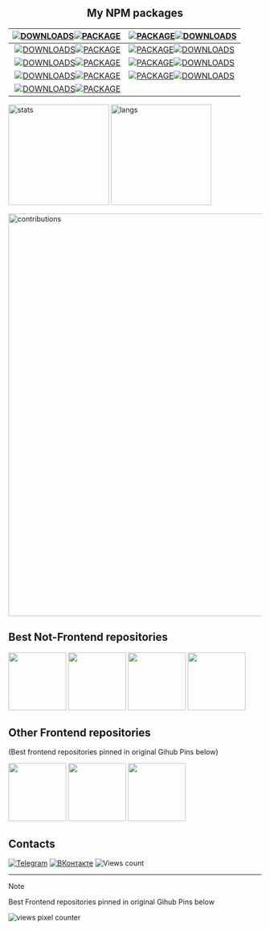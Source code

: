 <!-- Green theme color: #97ca00  -->
<!-- Orange theme color: #ffba00 ("selective yellow")  -->

<div align="center"> 

  ## My NPM packages
|                   [![DOWNLOADS](https://img.shields.io/npm/d18m/%40sergtyapkin%2Fmodels-validator?style=for-the-badge&logo=data%3Aimage%2Fsvg%2Bxml%3Bbase64%2CPHN2ZyB4bWxucz0iaHR0cDovL3d3dy53My5vcmcvMjAwMC9zdmciIGhlaWdodD0iMjRweCIgdmlld0JveD0iMCAtOTYwIDk2MCA5NjAiIHdpZHRoPSIyNHB4IiBmaWxsPSIjRkZGRkZGIj48cGF0aCBkPSJNNDgwLTMyMCAyODAtNTIwbDU2LTU4IDEwNCAxMDR2LTMyNmg4MHYzMjZsMTA0LTEwNCA1NiA1OC0yMDAgMjAwWk0yNDAtMTYwcS0zMyAwLTU2LjUtMjMuNVQxNjAtMjQwdi0xMjBoODB2MTIwaDQ4MHYtMTIwaDgwdjEyMHEwIDMzLTIzLjUgNTYuNVQ3MjAtMTYwSDI0MFoiLz48L3N2Zz4%3D&label=%20&color=gray)![PACKAGE](https://img.shields.io/badge/models--validator-_?style=for-the-badge&logo=npm&color=ffba00)](https://www.npmjs.com/package/@sergtyapkin/models-validator) | [![PACKAGE](https://img.shields.io/badge/rest--api-_?style=for-the-badge&logo=npm&color=ffba00)![DOWNLOADS](https://img.shields.io/npm/d18m/%40sergtyapkin%2Frest-api?style=for-the-badge&logo=data%3Aimage%2Fsvg%2Bxml%3Bbase64%2CPHN2ZyB4bWxucz0iaHR0cDovL3d3dy53My5vcmcvMjAwMC9zdmciIGhlaWdodD0iMjRweCIgdmlld0JveD0iMCAtOTYwIDk2MCA5NjAiIHdpZHRoPSIyNHB4IiBmaWxsPSIjRkZGRkZGIj48cGF0aCBkPSJNNDgwLTMyMCAyODAtNTIwbDU2LTU4IDEwNCAxMDR2LTMyNmg4MHYzMjZsMTA0LTEwNCA1NiA1OC0yMDAgMjAwWk0yNDAtMTYwcS0zMyAwLTU2LjUtMjMuNVQxNjAtMjQwdi0xMjBoODB2MTIwaDQ4MHYtMTIwaDgwdjEyMHEwIDMzLTIzLjUgNTYuNVQ3MjAtMTYwSDI0MFoiLz48L3N2Zz4%3D&label=%20&color=gray)](https://www.npmjs.com/package/@sergtyapkin/rest-api)                |
|------------------------------------------------------------------------------------------------------------------------------------------------------------------------------------------------------------------------------------------------------------------------------------------------------------------------------------------------------------------------------------------------------------------------------------------------------------------------------------------------------------------------------------------------------------------------------------------------------------------------------------------------------------------------------------------------------------------------------------------------:|:---------------------------------------------------------------------------------------------------------------------------------------------------------------------------------------------------------------------------------------------------------------------------------------------------------------------------------------------------------------------------------------------------------------------------------------------------------------------------------------------------------------------------------------------------------------------------------------------------------------------------------------------------------------------------------------------------------------------|
|                          [![DOWNLOADS](https://img.shields.io/npm/d18m/%40sergtyapkin%2Freconnecting-websocket?style=for-the-badge&logo=data%3Aimage%2Fsvg%2Bxml%3Bbase64%2CPHN2ZyB4bWxucz0iaHR0cDovL3d3dy53My5vcmcvMjAwMC9zdmciIGhlaWdodD0iMjRweCIgdmlld0JveD0iMCAtOTYwIDk2MCA5NjAiIHdpZHRoPSIyNHB4IiBmaWxsPSIjRkZGRkZGIj48cGF0aCBkPSJNNDgwLTMyMCAyODAtNTIwbDU2LTU4IDEwNCAxMDR2LTMyNmg4MHYzMjZsMTA0LTEwNCA1NiA1OC0yMDAgMjAwWk0yNDAtMTYwcS0zMyAwLTU2LjUtMjMuNVQxNjAtMjQwdi0xMjBoODB2MTIwaDQ4MHYtMTIwaDgwdjEyMHEwIDMzLTIzLjUgNTYuNVQ3MjAtMTYwSDI0MFoiLz48L3N2Zz4%3D&label=%20&color=gray)![PACKAGE](https://img.shields.io/badge/reconnecting--websocket-_?style=for-the-badge&logo=npm&color=ffba00)](https://www.npmjs.com/package/@sergtyapkin/reconnecting-websocket) | [![PACKAGE](https://img.shields.io/badge/vue3--markdown-_?style=for-the-badge&logo=npm&color=ffba00)![DOWNLOADS](https://img.shields.io/npm/d18m/%40sergtyapkin%2Fvue3-markdown?style=for-the-badge&logo=data%3Aimage%2Fsvg%2Bxml%3Bbase64%2CPHN2ZyB4bWxucz0iaHR0cDovL3d3dy53My5vcmcvMjAwMC9zdmciIGhlaWdodD0iMjRweCIgdmlld0JveD0iMCAtOTYwIDk2MCA5NjAiIHdpZHRoPSIyNHB4IiBmaWxsPSIjRkZGRkZGIj48cGF0aCBkPSJNNDgwLTMyMCAyODAtNTIwbDU2LTU4IDEwNCAxMDR2LTMyNmg4MHYzMjZsMTA0LTEwNCA1NiA1OC0yMDAgMjAwWk0yNDAtMTYwcS0zMyAwLTU2LjUtMjMuNVQxNjAtMjQwdi0xMjBoODB2MTIwaDQ4MHYtMTIwaDgwdjEyMHEwIDMzLTIzLjUgNTYuNVQ3MjAtMTYwSDI0MFoiLz48L3N2Zz4%3D&label=%20&color=gray)](https://www.npmjs.com/package/@sergtyapkin/vue3-markdown)                 |
|                         [![DOWNLOADS](https://img.shields.io/npm/d18m/%40sergtyapkin%2Fscroll-restore?style=for-the-badge&logo=data%3Aimage%2Fsvg%2Bxml%3Bbase64%2CPHN2ZyB4bWxucz0iaHR0cDovL3d3dy53My5vcmcvMjAwMC9zdmciIGhlaWdodD0iMjRweCIgdmlld0JveD0iMCAtOTYwIDk2MCA5NjAiIHdpZHRoPSIyNHB4IiBmaWxsPSIjRkZGRkZGIj48cGF0aCBkPSJNNDgwLTMyMCAyODAtNTIwbDU2LTU4IDEwNCAxMDR2LTMyNmg4MHYzMjZsMTA0LTEwNCA1NiA1OC0yMDAgMjAwWk0yNDAtMTYwcS0zMyAwLTU2LjUtMjMuNVQxNjAtMjQwdi0xMjBoODB2MTIwaDQ4MHYtMTIwaDgwdjEyMHEwIDMzLTIzLjUgNTYuNVQ3MjAtMTYwSDI0MFoiLz48L3N2Zz4%3D&label=%20&color=gray)![PACKAGE](https://img.shields.io/badge/scroll--restore-_?style=for-the-badge&logo=npm&color=ffba00)](https://www.npmjs.com/package/@sergtyapkin/scroll-restore) | [![PACKAGE](https://img.shields.io/badge/modals--popups-_?style=for-the-badge&logo=npm&color=ffba00)![DOWNLOADS](https://img.shields.io/npm/d18m/%40sergtyapkin%2Fmodals-popups?style=for-the-badge&logo=data%3Aimage%2Fsvg%2Bxml%3Bbase64%2CPHN2ZyB4bWxucz0iaHR0cDovL3d3dy53My5vcmcvMjAwMC9zdmciIGhlaWdodD0iMjRweCIgdmlld0JveD0iMCAtOTYwIDk2MCA5NjAiIHdpZHRoPSIyNHB4IiBmaWxsPSIjRkZGRkZGIj48cGF0aCBkPSJNNDgwLTMyMCAyODAtNTIwbDU2LTU4IDEwNCAxMDR2LTMyNmg4MHYzMjZsMTA0LTEwNCA1NiA1OC0yMDAgMjAwWk0yNDAtMTYwcS0zMyAwLTU2LjUtMjMuNVQxNjAtMjQwdi0xMjBoODB2MTIwaDQ4MHYtMTIwaDgwdjEyMHEwIDMzLTIzLjUgNTYuNVQ3MjAtMTYwSDI0MFoiLz48L3N2Zz4%3D&label=%20&color=gray)](https://www.npmjs.com/package/@sergtyapkin/modals-popups) |
|                         [![DOWNLOADS](https://img.shields.io/npm/d18m/%40sergtyapkin%2Fimage-uploader?style=for-the-badge&logo=data%3Aimage%2Fsvg%2Bxml%3Bbase64%2CPHN2ZyB4bWxucz0iaHR0cDovL3d3dy53My5vcmcvMjAwMC9zdmciIGhlaWdodD0iMjRweCIgdmlld0JveD0iMCAtOTYwIDk2MCA5NjAiIHdpZHRoPSIyNHB4IiBmaWxsPSIjRkZGRkZGIj48cGF0aCBkPSJNNDgwLTMyMCAyODAtNTIwbDU2LTU4IDEwNCAxMDR2LTMyNmg4MHYzMjZsMTA0LTEwNCA1NiA1OC0yMDAgMjAwWk0yNDAtMTYwcS0zMyAwLTU2LjUtMjMuNVQxNjAtMjQwdi0xMjBoODB2MTIwaDQ4MHYtMTIwaDgwdjEyMHEwIDMzLTIzLjUgNTYuNVQ3MjAtMTYwSDI0MFoiLz48L3N2Zz4%3D&label=%20&color=gray)![PACKAGE](https://img.shields.io/badge/image--uploader-_?style=for-the-badge&logo=npm&color=ffba00)](https://www.npmjs.com/package/@sergtyapkin/image-uploader) | [![PACKAGE](https://img.shields.io/badge/vue3--zoompinch-_?style=for-the-badge&logo=npm&color=ffba00)![DOWNLOADS](https://img.shields.io/npm/d18m/%40sergtyapkin%2Fvue3-zoompinch?style=for-the-badge&logo=data%3Aimage%2Fsvg%2Bxml%3Bbase64%2CPHN2ZyB4bWxucz0iaHR0cDovL3d3dy53My5vcmcvMjAwMC9zdmciIGhlaWdodD0iMjRweCIgdmlld0JveD0iMCAtOTYwIDk2MCA5NjAiIHdpZHRoPSIyNHB4IiBmaWxsPSIjRkZGRkZGIj48cGF0aCBkPSJNNDgwLTMyMCAyODAtNTIwbDU2LTU4IDEwNCAxMDR2LTMyNmg4MHYzMjZsMTA0LTEwNCA1NiA1OC0yMDAgMjAwWk0yNDAtMTYwcS0zMyAwLTU2LjUtMjMuNVQxNjAtMjQwdi0xMjBoODB2MTIwaDQ4MHYtMTIwaDgwdjEyMHEwIDMzLTIzLjUgNTYuNVQ3MjAtMTYwSDI0MFoiLz48L3N2Zz4%3D&label=%20&color=gray)](https://www.npmjs.com/package/@sergtyapkin/vue3-zoompinch) |
|                         [![DOWNLOADS](https://img.shields.io/npm/d18m/%40sergtyapkin%2Fsanitize-html-es6?style=for-the-badge&logo=data%3Aimage%2Fsvg%2Bxml%3Bbase64%2CPHN2ZyB4bWxucz0iaHR0cDovL3d3dy53My5vcmcvMjAwMC9zdmciIGhlaWdodD0iMjRweCIgdmlld0JveD0iMCAtOTYwIDk2MCA5NjAiIHdpZHRoPSIyNHB4IiBmaWxsPSIjRkZGRkZGIj48cGF0aCBkPSJNNDgwLTMyMCAyODAtNTIwbDU2LTU4IDEwNCAxMDR2LTMyNmg4MHYzMjZsMTA0LTEwNCA1NiA1OC0yMDAgMjAwWk0yNDAtMTYwcS0zMyAwLTU2LjUtMjMuNVQxNjAtMjQwdi0xMjBoODB2MTIwaDQ4MHYtMTIwaDgwdjEyMHEwIDMzLTIzLjUgNTYuNVQ3MjAtMTYwSDI0MFoiLz48L3N2Zz4%3D&label=%20&color=gray)![PACKAGE](https://img.shields.io/badge/sanitize--html--es6-_?style=for-the-badge&logo=npm&color=ffba00)](https://www.npmjs.com/package/@sergtyapkin/sanitize-html-es6) |   |

</div>


<a href="#"><img alt="stats" height="200" src="https://github-readme-stats.vercel.app/api?username=SergTyapkin&show_icons=true&hide_border=true&bg_color=00000000&title_color=ffba00&icon_color=ffba00&custom_title=My%20Github%20Stats&ring_color=ffba00&text_color=ddd&text_bold=false"></a>
<a href="#"><img alt="langs" height="200" src="https://github-readme-stats.vercel.app/api/top-langs/?username=SergTyapkin&layout=donut&hide_border=true&bg_color=00000000&title_color=ffba00&custom_title=My%20Most%20Used%20Languages&text_color=ddd&text_bold=true&hide=HTML"></a>


<a href="#"><img alt="contributions" width="800" src="https://github-readme-activity-graph.vercel.app/graph?username=SergTyapkin&theme=merko&bg_color=00000000&hide_border=true&custom_title=My%20Contributions%20for%2030%20days&line=ffba00&area=true&days=30&title_color=ffba00&area_color=ffba00&color=aaa&height=800"></a>

<!-- 
## Best frontend repositories
<a href="https://github.com/SergTyapkin/vue-frontend-template"><img height="115" src="https://github-readme-stats.vercel.app/api/pin/?username=SergTyapkin&repo=vue-frontend-template&bg_color=ffba001f&border_color=ffba00&title_color=ffba00&text_color=aaa"></a>
<a href="https://github.com/SergTyapkin/microfrontends-vite-vue-react-routers"><img height="115" src="https://github-readme-stats.vercel.app/api/pin/?username=SergTyapkin&repo=microfrontends-vite-vue-react-routers&bg_color=ffba001f&border_color=ffba00&title_color=ffba00&text_color=aaa"></a>
<a href="https://github.com/SergTyapkin/tech-support-frontend"><img height="115" src="https://github-readme-stats.vercel.app/api/pin/?username=SergTyapkin&repo=tech-support-frontend&bg_color=00000000&border_color=ffba00&title_color=ffba00&text_color=aaa"></a>
<a href="https://github.com/SergTyapkin/hackathon-future-frontend"><img height="115" src="https://github-readme-stats.vercel.app/api/pin/?username=SergTyapkin&repo=hackathon-future-frontend&bg_color=00000000&border_color=ffba00&title_color=ffba00&text_color=aaa"></a>
<a href="https://github.com/SergTyapkin/squest-vue"><img height="115" src="https://github-readme-stats.vercel.app/api/pin/?username=SergTyapkin&repo=squest-vue&bg_color=00000000&border_color=ffba00&title_color=ffba00&text_color=aaa"></a>
<a href="https://github.com/STUD-IT-team/bauman-legends-frontend"><img height="115" src="https://github-readme-stats.vercel.app/api/pin/?username=STUD-IT-team&repo=bauman-legends-frontend&bg_color=00000000&border_color=ffba00&title_color=ffba00&text_color=aaa"></a>
<a href="https://github.com/STUD-IT-team/bmstu-stud-web-frontend"><img height="115" src="https://github-readme-stats.vercel.app/api/pin/?username=STUD-IT-team&repo=bmstu-stud-web-frontend&bg_color=00000000&border_color=ffba00&title_color=ffba00&text_color=aaa"></a> 
-->

## Best Not-Frontend repositories
<a href="https://github.com/SergTyapkin/thaumcraft-auto-researcher"><img height="115" src="https://github-readme-stats.vercel.app/api/pin/?username=SergTyapkin&repo=thaumcraft-auto-researcher&bg_color=ffba001f&border_color=ffba00&title_color=ffba00&text_color=aaa"></a>
<a href="https://github.com/SergTyapkin/TP_Highload_ya.music"><img height="115" src="https://github-readme-stats.vercel.app/api/pin/?username=SergTyapkin&repo=TP_Highload_ya.music&bg_color=ffba001f&border_color=ffba00&title_color=ffba00&text_color=aaa"></a>
<a href="https://github.com/SergTyapkin/dynamixel-manipulator"><img height="115" src="https://github-readme-stats.vercel.app/api/pin/?username=SergTyapkin&repo=dynamixel-manipulator&bg_color=00000000&border_color=ffba00&title_color=ffba00&text_color=aaa"></a>
<a href="https://github.com/SergTyapkin/pretty-macros-recorder"><img height="115" src="https://github-readme-stats.vercel.app/api/pin/?username=SergTyapkin&repo=pretty-macros-recorder&bg_color=00000000&border_color=ffba00&title_color=ffba00&text_color=aaa"></a>

## Other Frontend repositories
(Best frontend repositories pinned in original Gihub Pins below)

<a href="https://github.com/SergTyapkin/js-models-validator"><img height="115" src="https://github-readme-stats.vercel.app/api/pin/?username=SergTyapkin&repo=js-models-validator&bg_color=00000000&border_color=ffba00&title_color=ffba00&text_color=aaa"></a>
<a href="https://github.com/SergTyapkin/ot.js-AceEditor-addon"><img height="115" src="https://github-readme-stats.vercel.app/api/pin/?username=SergTyapkin&repo=ot.js-AceEditor-addon&bg_color=00000000&border_color=ffba00&title_color=ffba00&text_color=aaa"></a>
<a href="https://github.com/SergTyapkin/velo-marshals-frontend"><img height="115" src="https://github-readme-stats.vercel.app/api/pin/?username=SergTyapkin&repo=velo-marshals-frontend&bg_color=00000000&border_color=ffba00&title_color=ffba00&text_color=aaa"></a>


## Contacts
[![Telegram](https://img.shields.io/badge/Telegram-_?style=for-the-badge&logo=telegram&logoColor=black&color=ffba00)](https://t.me/tyapkin_s)
[![ВКонтакте](https://img.shields.io/badge/ВКонтакте-_?&style=for-the-badge&logo=vk&logoColor=black&color=ffba00)](https://vk.com/tyapkin_s)
![Views count](https://komarev.com/ghpvc/?username=SergTyapkin&style=for-the-badge&color=ffba00&label=PROFILE+VIEWS&abbreviated=true)

---

> [!NOTE]
> Best Frontend repositories pinned in original Gihub Pins below

![views pixel counter](https://hit.yhype.me/github/profile?user_id=18362352)

